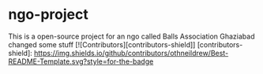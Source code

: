 # ngo-project
This is a open-source project for an ngo called Balls Association Ghaziabad
changed some stuff
[![Contributors][contributors-shield]]
[contributors-shield]: https://img.shields.io/github/contributors/othneildrew/Best-README-Template.svg?style=for-the-badge
